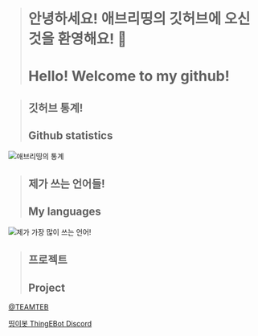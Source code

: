 > # 안녕하세요! 애브리띵의 깃허브에 오신것을 환영해요! 👋
> # Hello! Welcome to my github!

> ## 깃허브 통계!
> ## Github statistics
![애브리띵의 통계](https://github-readme-stats.vercel.app/api?username=OHvrything)

> ## 제가 쓰는 언어들!
> ## My languages
![제가 가장 많이 쓰는 언어!](https://github-readme-stats.vercel.app/api/top-langs/?username=OHvrything&layout=compact)

> ## 프로젝트
> ## Project
[@TEAMTEB](https://github.com/TEAMTEB)

[띵이봇 ThingEBot Discord](https://thinge.teamteb.ga)
